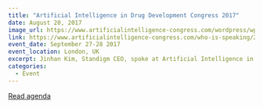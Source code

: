 ```yaml
---
title: "Artificial Intelligence in Drug Development Congress 2017"
date: August 20, 2017
image_url: https://www.artificialintelligence-congress.com/wordpress/wp-content/themes/ognew/images/logo.png
link: https://www.artificialintelligence-congress.com/who-is-speaking/2016-speaker-line-up/
event_date: September 27-28 2017
event_location: London, UK
excerpt: Jinhan Kim, Standigm CEO, spoke at Artificial Intelligence in Drug Development Congress 2017.
categories:
  - Event
---
```


[Read agenda](https://www.artificialintelligence-congress.com/who-is-speaking/2016-speaker-line-up/)

